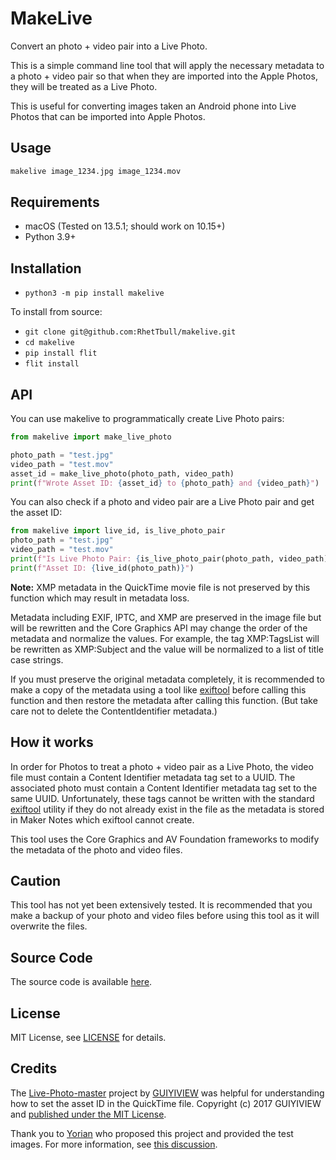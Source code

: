 # MakeLive

Convert an photo + video pair into a Live Photo.

This is a simple command line tool that will apply the necessary metadata to a photo + video pair so that when they are imported into the Apple Photos, they will be treated as a Live Photo.

This is useful for converting images taken an Android phone into Live Photos that can be imported into Apple Photos.

## Usage

```bash
makelive image_1234.jpg image_1234.mov
```

## Requirements

* macOS (Tested on 13.5.1; should work on 10.15+)
* Python 3.9+

## Installation

* `python3 -m pip install makelive`

To install from source:

* `git clone git@github.com:RhetTbull/makelive.git`
* `cd makelive`
* `pip install flit`
* `flit install`

## API

You can use makelive to programmatically create Live Photo pairs:

```python
from makelive import make_live_photo

photo_path = "test.jpg"
video_path = "test.mov"
asset_id = make_live_photo(photo_path, video_path)
print(f"Wrote Asset ID: {asset_id} to {photo_path} and {video_path}")
```

You can also check if a photo and video pair are a Live Photo pair and get the asset ID:

```python
from makelive import live_id, is_live_photo_pair
photo_path = "test.jpg"
video_path = "test.mov"
print(f"Is Live Photo Pair: {is_live_photo_pair(photo_path, video_path)}")
print(f"Asset ID: {live_id(photo_path)}")
```

**Note:** XMP metadata in the QuickTime movie file is not preserved by this function which may result in metadata loss.

Metadata including EXIF, IPTC, and XMP are preserved in the image file but will be rewritten and the Core Graphics API may change the order of the metadata and normalize the values. For example, the tag XMP:TagsList will be rewritten as XMP:Subject and the value will be normalized to a list of title case strings.

If you must preserve the original metadata completely, it is recommended to make a copy of the metadata using a tool like [exiftool](https://exiftool.org) before calling this function and then restore the metadata after calling this function. (But take care not to delete the ContentIdentifier metadata.)

## How it works

In order for Photos to treat a photo + video pair as a Live Photo, the video file must contain a Content Identifier metadata tag set to a UUID. The associated photo must contain a Content Identifier metadata tag set to the same UUID. Unfortunately, these tags cannot be written with the standard [exiftool](https://exiftool.org/) utility if they do not already exist in the file as the metadata is stored in Maker Notes which exiftool cannot create.

This tool uses the Core Graphics and AV Foundation frameworks to modify the metadata of the photo and video files.

## Caution

This tool has not yet been extensively tested. It is recommended that you make a backup of your photo and video files before using this tool as it will overwrite the files.

## Source Code

The source code is available [here](https://github.com/RhetTbull/makelive).

## License

MIT License, see [LICENSE](LICENSE) for details.

## Credits

The [Live-Photo-master](https://github.com/GUIYIVIEW/LivePhoto-master) project by [GUIYIVIEW](https://github.com/GUIYIVIEW) was helpful for understanding how to set the asset ID in the QuickTime file. Copyright (c) 2017 GUIYIVIEW and [published under the MIT License](https://github.com/GUIYIVIEW/LivePhoto-master/blob/master/LICENSE).

Thank you to [Yorian](https://github.com/Yorian) who proposed this project and provided the test images. For more information, see [this discussion](https://github.com/RhetTbull/osxphotos/discussions/1398).
